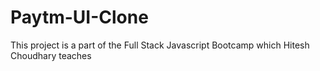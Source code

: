 # Paytm-UI-Clone
This project is a part of the Full Stack Javascript Bootcamp which Hitesh Choudhary teaches
